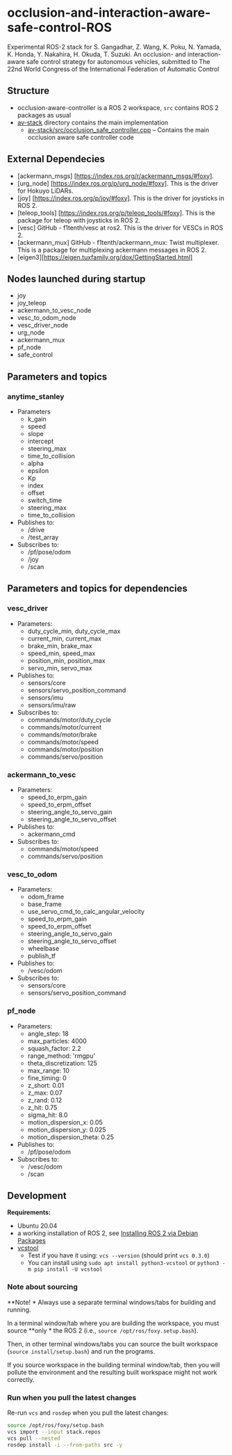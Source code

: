 # occlusion-and-interaction-aware-safe-control-ROS

Experimental ROS-2 stack for S. Gangadhar, Z. Wang, K. Poku, N. Yamada, K. Honda, Y. Nakahira, H. Okuda, T. Suzuki. An occlusion- and
interaction-aware safe control strategy for autonomous vehicles, submitted to The 22nd World Congress of the
International Federation of Automatic Control

## Structure

* occlusion-aware-controller is a ROS 2 workspace, `src` contains ROS 2 packages as usual
* [av-stack](./occlusion-aware-controller/src/av-stack/) directory contains the main implementation
	* [av-stack/src/occlusion_safe_controller.cpp](./occlusion-aware-controller/src/av-stack/src/occlusion_safe_controller.cpp) – Contains the main occlusion aware safe controller code


## External Dependecies

* [ackermann_msgs] [https://index.ros.org/r/ackermann_msgs/#foxy].
* [urg_node] [https://index.ros.org/p/urg_node/#foxy]. This is the driver for Hokuyo LiDARs.
* [joy] [https://index.ros.org/p/joy/#foxy]. This is the driver for joysticks in ROS 2.
* [teleop_tools] [https://index.ros.org/p/teleop_tools/#foxy]. This is the package for teleop with joysticks in ROS 2.
* [vesc] GitHub - f1tenth/vesc at ros2. This is the driver for VESCs in ROS 2.
* [ackermann_mux] GitHub - f1tenth/ackermann_mux: Twist multiplexer. This is a package for multiplexing ackermann messages in ROS 2.
* [eigen3][https://eigen.tuxfamily.org/dox/GettingStarted.html]

## Nodes launched during startup
* joy
* joy_teleop
* ackermann_to_vesc_node
* vesc_to_odom_node
* vesc_driver_node
* urg_node
* ackermann_mux
* pf_node
* safe_control

## Parameters and topics

### anytime_stanley
* Parameters
    * k_gain
    * speed
    * slope
    * intercept
    * steering_max
    * time_to_collision
    * alpha
    * epsilon
    * Kp
    * index
    * offset
    * switch_time
    * steering_max
    * time_to_collision
* Publishes to:
    * /drive
    * /test_array
* Subscribes to:
    * /pf/pose/odom
    * /joy
    * /scan

## Parameters and topics for dependencies

### vesc_driver
* Parameters:
    * duty_cycle_min, duty_cycle_max
    * current_min, current_max
    * brake_min, brake_max
    * speed_min, speed_max
    * position_min, position_max
    * servo_min, servo_max
* Publishes to:
    * sensors/core
    * sensors/servo_position_command
    * sensors/imu
    * sensors/imu/raw
* Subscribes to:
    * commands/motor/duty_cycle
    * commands/motor/current
    * commands/motor/brake
    * commands/motor/speed
    * commands/motor/position
    * commands/servo/position
### ackermann_to_vesc
* Parameters:
    * speed_to_erpm_gain
    * speed_to_erpm_offset
    * steering_angle_to_servo_gain
    * steering_angle_to_servo_offset
* Publishes to:
    * ackermann_cmd
* Subscribes to:
    * commands/motor/speed
    * commands/servo/position
### vesc_to_odom
* Parameters:
    * odom_frame
    * base_frame
    * use_servo_cmd_to_calc_angular_velocity
    * speed_to_erpm_gain
    * speed_to_erpm_offset
    * steering_angle_to_servo_gain
    * steering_angle_to_servo_offset
    * wheelbase
    * publish_tf
* Publishes to:
    * /vesc/odom
* Subscribes to:
    * sensors/core
    * sensors/servo_position_command
### pf_node
* Parameters:
    * angle_step: 18
    * max_particles: 4000
    * squash_factor: 2.2
    * range_method: 'rmgpu'
    * theta_discretization: 125
    * max_range: 10
    * fine_timing: 0
    * z_short: 0.01
    * z_max: 0.07
    * z_rand: 0.12
    * z_hit: 0.75
    * sigma_hit: 8.0
    * motion_dispersion_x: 0.05
    * motion_dispersion_y: 0.025
    * motion_dispersion_theta: 0.25
* Publishes to:
    * /pf/pose/odom
* Subscribes to:
    * /vesc/odom
    * /scan

## Development

**Requirements:**
* Ubuntu 20.04
* a working installation of ROS 2, see [Installing ROS 2 via Debian Packages][ros2-foxy-debian-pkgs]
* [vcstool](https://github.com/dirk-thomas/vcstool)
	* Test if you have it using: `vcs --version` (should print `vcs 0.3.0`)
	* You can install using `sudo apt install python3-vcstool` or `python3 -m pip install -U vcstool`


### Note about sourcing

**Note!    * Always use a separate terminal windows/tabs for building and running.

In a terminal window/tab where you are building the workspace, you must source **only    * the ROS 2
(i.e., `source /opt/ros/foxy.setup.bash`).

Then, in other terminal windows/tabs you can source the built workspace (`source install/setup.bash`) and run the
programs.

If you source workspace in the building terminal window/tab, then you will pollute the environment and the resulting
built workspace might not work correctly.


### Run when you pull the latest changes

Re-run `vcs` and `rosdep` when you pull the latest changes:
```bash
source /opt/ros/foxy/setup.bash
vcs import --input stack.repos
vcs pull --nested
rosdep install -i --from-paths src -y
```


<!-- links references -->

[ros2-foxy-debian-pkgs]: https://docs.ros.org/en/galactic/Installation/Ubuntu-Install-Debians.html